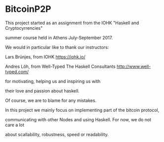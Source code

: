 # BitcoinP2P

This project started as an assignment from the IOHK "Haskell and Cryptocyrrencies"

summer course held in Athens July-September 2017.

We would in particular like to thank our instructors:

  Lars Brünjes, from IOHK  https://iohk.io/

  Andres Löh, from Well-Typed The Haskell Consultants http://www.well-typed.com/

for motivating, helping us and inspiring us with

their love and passion about haskell.

Of course, we are to blame for any mistakes.

In this project we mainly focus on implementing part of the bitcoin protocol,

communicating with other Nodes and using Haskell. For now, we do not care a lot

about scallability, robustness, speed or readability.
